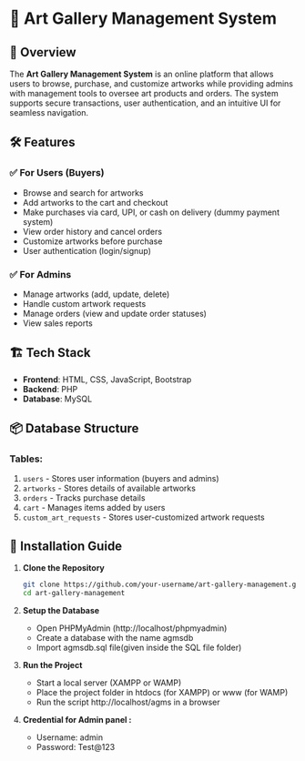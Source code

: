 # 🎨 Art Gallery Management System

## 📌 Overview
The **Art Gallery Management System** is an online platform that allows users to browse, purchase, and customize artworks while providing admins with management tools to oversee art products and orders. The system supports secure transactions, user authentication, and an intuitive UI for seamless navigation.

## 🛠 Features
### ✅ For Users (Buyers)
- Browse and search for artworks
- Add artworks to the cart and checkout
- Make purchases via card, UPI, or cash on delivery (dummy payment system)
- View order history and cancel orders
- Customize artworks before purchase
- User authentication (login/signup)

### ✅ For Admins
- Manage artworks (add, update, delete)
- Handle custom artwork requests
- Manage orders (view and update order statuses)
- View sales reports

## 🏗 Tech Stack
- **Frontend**: HTML, CSS, JavaScript, Bootstrap
- **Backend**: PHP
- **Database**: MySQL

## 📦 Database Structure
### **Tables:**
1. `users` - Stores user information (buyers and admins)
2. `artworks` - Stores details of available artworks
3. `orders` - Tracks purchase details
4. `cart` - Manages items added by users
5. `custom_art_requests` - Stores user-customized artwork requests

## 🚀 Installation Guide
1. **Clone the Repository**
   ```bash
   git clone https://github.com/your-username/art-gallery-management.git
   cd art-gallery-management
   
2. **Setup the Database**
   - Open PHPMyAdmin (http://localhost/phpmyadmin)
   - Create a database with the name agmsdb
   - Import agmsdb.sql file(given inside the SQL file folder)


3. **Run the Project**
   - Start a local server (XAMPP or WAMP)
   - Place the project folder in htdocs (for XAMPP) or www (for WAMP)
   - Run the script http://localhost/agms in a browser

4. **Credential for Admin panel :**
   - Username: admin
   - Password: Test@123

